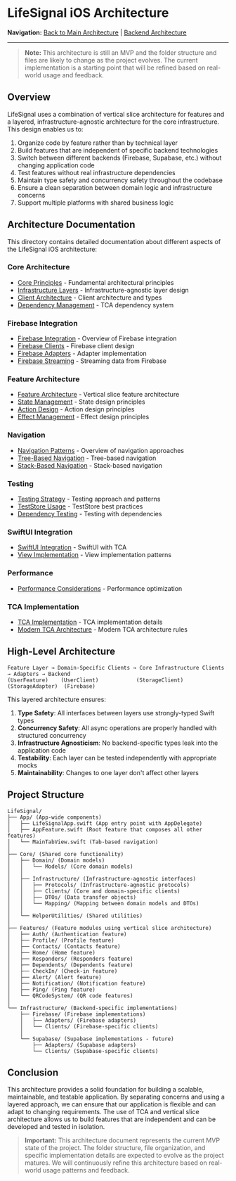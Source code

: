 # LifeSignal iOS Architecture

**Navigation:** [Back to Main Architecture](../README.md) | [Backend Architecture](../Backend/README.md)

---

> **Note:** This architecture is still an MVP and the folder structure and files are likely to change as the project evolves. The current implementation is a starting point that will be refined based on real-world usage and feedback.

## Overview

LifeSignal uses a combination of vertical slice architecture for features and a layered, infrastructure-agnostic architecture for the core infrastructure. This design enables us to:

1. Organize code by feature rather than by technical layer
2. Build features that are independent of specific backend technologies
3. Switch between different backends (Firebase, Supabase, etc.) without changing application code
4. Test features without real infrastructure dependencies
5. Maintain type safety and concurrency safety throughout the codebase
6. Ensure a clean separation between domain logic and infrastructure concerns
7. Support multiple platforms with shared business logic

## Architecture Documentation

This directory contains detailed documentation about different aspects of the LifeSignal iOS architecture:

### Core Architecture

- [Core Principles](CorePrinciples.md) - Fundamental architectural principles
- [Infrastructure Layers](Core/InfrastructureLayers.md) - Infrastructure-agnostic layer design
- [Client Architecture](Core/ClientArchitecture.md) - Client architecture and types
- [Dependency Management](Core/DependencyManagement.md) - TCA dependency system

### Firebase Integration

- [Firebase Integration](Core/Firebase/FirebaseIntegration.md) - Overview of Firebase integration
- [Firebase Clients](Core/Firebase/FirebaseClients.md) - Firebase client design
- [Firebase Adapters](Core/Firebase/FirebaseAdapters.md) - Adapter implementation
- [Firebase Streaming](Core/Firebase/FirebaseStreaming.md) - Streaming data from Firebase

### Feature Architecture

- [Feature Architecture](Features/FeatureArchitecture.md) - Vertical slice feature architecture
- [State Management](Features/StateManagement.md) - State design principles
- [Action Design](Features/ActionDesign.md) - Action design principles
- [Effect Management](Features/EffectManagement.md) - Effect design principles

### Navigation

- [Navigation Patterns](Navigation/NavigationPatterns.md) - Overview of navigation approaches
- [Tree-Based Navigation](Navigation/TreeBasedNavigation.md) - Tree-based navigation
- [Stack-Based Navigation](Navigation/StackBasedNavigation.md) - Stack-based navigation

### Testing

- [Testing Strategy](Testing/TestingStrategy.md) - Testing approach and patterns
- [TestStore Usage](Testing/TestStoreUsage.md) - TestStore best practices
- [Dependency Testing](Testing/DependencyTesting.md) - Testing with dependencies

### SwiftUI Integration

- [SwiftUI Integration](SwiftUI/SwiftUIIntegration.md) - SwiftUI with TCA
- [View Implementation](SwiftUI/ViewImplementation.md) - View implementation patterns

### Performance

- [Performance Considerations](Performance/PerformanceConsiderations.md) - Performance optimization

### TCA Implementation

- [TCA Implementation](TCAImplementation.md) - TCA implementation details
- [Modern TCA Architecture](ComposableArchitecture.md) - Modern TCA architecture rules

## High-Level Architecture

```
Feature Layer → Domain-Specific Clients → Core Infrastructure Clients → Adapters → Backend
(UserFeature)    (UserClient)            (StorageClient)              (StorageAdapter)  (Firebase)
```

This layered architecture ensures:

1. **Type Safety**: All interfaces between layers use strongly-typed Swift types
2. **Concurrency Safety**: All async operations are properly handled with structured concurrency
3. **Infrastructure Agnosticism**: No backend-specific types leak into the application code
4. **Testability**: Each layer can be tested independently with appropriate mocks
5. **Maintainability**: Changes to one layer don't affect other layers

## Project Structure

```
LifeSignal/
├── App/ (App-wide components)
│   ├── LifeSignalApp.swift (App entry point with AppDelegate)
│   ├── AppFeature.swift (Root feature that composes all other features)
│   └── MainTabView.swift (Tab-based navigation)
│
├── Core/ (Shared core functionality)
│   ├── Domain/ (Domain models)
│   │   └── Models/ (Core domain models)
│   │
│   ├── Infrastructure/ (Infrastructure-agnostic interfaces)
│   │   ├── Protocols/ (Infrastructure-agnostic protocols)
│   │   ├── Clients/ (Core and domain-specific clients)
│   │   ├── DTOs/ (Data transfer objects)
│   │   └── Mapping/ (Mapping between domain models and DTOs)
│   │
│   └── HelperUtilities/ (Shared utilities)
│
├── Features/ (Feature modules using vertical slice architecture)
│   ├── Auth/ (Authentication feature)
│   ├── Profile/ (Profile feature)
│   ├── Contacts/ (Contacts feature)
│   ├── Home/ (Home feature)
│   ├── Responders/ (Responders feature)
│   ├── Dependents/ (Dependents feature)
│   ├── CheckIn/ (Check-in feature)
│   ├── Alert/ (Alert feature)
│   ├── Notification/ (Notification feature)
│   ├── Ping/ (Ping feature)
│   └── QRCodeSystem/ (QR code features)
│
└── Infrastructure/ (Backend-specific implementations)
    ├── Firebase/ (Firebase implementations)
    │   ├── Adapters/ (Firebase adapters)
    │   └── Clients/ (Firebase-specific clients)
    │
    └── Supabase/ (Supabase implementations - future)
        ├── Adapters/ (Supabase adapters)
        └── Clients/ (Supabase-specific clients)
```

## Conclusion

This architecture provides a solid foundation for building a scalable, maintainable, and testable application. By separating concerns and using a layered approach, we can ensure that our application is flexible and can adapt to changing requirements. The use of TCA and vertical slice architecture allows us to build features that are independent and can be developed and tested in isolation.

> **Important:** This architecture document represents the current MVP state of the project. The folder structure, file organization, and specific implementation details are expected to evolve as the project matures. We will continuously refine this architecture based on real-world usage patterns and feedback.
